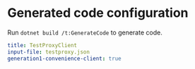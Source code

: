 # Generated code configuration

Run `dotnet build /t:GenerateCode` to generate code.

``` yaml
title: TestProxyClient
input-file: testproxy.json
generation1-convenience-client: true
```